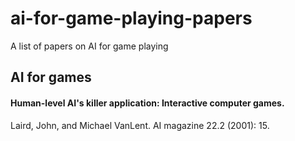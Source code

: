 # ai-for-game-playing-papers
A list of papers on AI for game playing

## AI for games

#### Human-level AI's killer application: Interactive computer games.
Laird, John, and Michael VanLent. 
AI magazine 22.2 (2001): 15.
